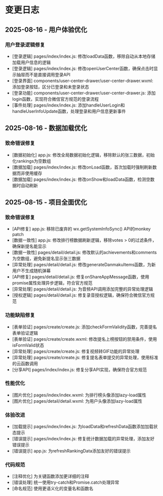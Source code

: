 # 变更日志

## 2025-08-16 - 用户体验优化

### 用户登录逻辑修复
- [登录逻辑] pages/index/index.js: 修改loadData函数，移除自动从本地存储加载用户信息的逻辑
- [登录逻辑] pages/index/index.js: 修改openUserCenter函数，确保点击时显示抽屉而不是直接调用登录API
- [登录界面] components/user-center-drawer/user-center-drawer.wxml: 添加登录按钮，区分已登录和未登录状态
- [登录功能] components/user-center-drawer/user-center-drawer.js: 添加login函数，实现符合微信官方规范的登录流程
- [事件处理] pages/index/index.js: 添加handleUserLogin和handleUserInfoUpdate函数，处理登录和用户信息更新事件

## 2025-08-16 - 数据加载优化

### 致命错误修复
- [数据初始化] app.js: 修改全局数据初始化逻辑，移除默认的张三数据，初始化rankings为空数组
- [数据加载] pages/index/index.js: 修改onLoad函数，首次加载时强制刷新数据而非使用缓存
- [数据加载] pages/index/index.js: 修改onShow和loadData函数，检测空数据时自动刷新

## 2025-08-15 - 项目全面优化

### 致命错误修复
- [API修复] app.js: 移除已废弃的 wx.getSystemInfoSync() API的monkey patch
- [数据一致性] app.js: 修改排行榜数据刷新逻辑，移除votes > 0的过滤条件，确保新提名能显示
- [数据一致性] pages/detail/detail.js: 修改默认的achievements和comments为空数组，避免新提名显示张三数据
- [异常处理] pages/detail/detail.js: 修改generateDanmakuItems函数，为新用户不生成随机弹幕
- [API修复] pages/detail/detail.js: 修复onShareAppMessage函数，使用promise属性处理异步逻辑，符合官方规范
- [异常处理] pages/detail/detail.js: 为音频API调用添加完整的异常处理逻辑
- [授权逻辑] pages/detail/detail.js: 修复录音授权逻辑，确保符合微信官方规范

### 功能缺陷修复
- [表单验证] pages/create/create.js: 添加checkFormValidity函数，完善提名表单验证逻辑
- [表单验证] pages/create/create.wxml: 修改提名上榜按钮的禁用条件，使用isFormValid状态
- [异常处理] pages/create/create.js: 修复视频转GIF功能的异常处理
- [异常处理] pages/create/create.js: 修复提名表单提交的异常处理，使用标准的云函数调用
- [分享API] pages/index/index.js: 修复分享API实现，确保符合官方规范

### 性能优化
- [图片优化] pages/index/index.wxml: 为排行榜头像添加lazy-load属性
- [图片优化] pages/detail/detail.wxml: 为用户头像添加lazy-load属性

### 体验改进
- [加载提示] pages/index/index.js: 为loadData和refreshData函数添加加载状态提示
- [错误提示] pages/index/index.js: 修复统计数据加载的异常处理，添加友好错误提示
- [错误提示] app.js: 为refreshRankingData添加友好的错误提示

### 代码规范
- [注释优化] 为关键函数添加更详细的注释
- [错误处理] 统一使用try-catch和Promise.catch处理异常
- [命名规范] 使用更语义化的变量名和函数名 